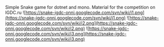 Simple Snake game for dotnet and mono.
Material for the competition on IGDC.ru
![https://snake-igdc-onni.googlecode.com/svn/wiki/i1.png](https://snake-igdc-onni.googlecode.com/svn/wiki/i1.png)
![https://snake-igdc-onni.googlecode.com/svn/wiki/i2.png](https://snake-igdc-onni.googlecode.com/svn/wiki/i2.png) ![https://snake-igdc-onni.googlecode.com/svn/wiki/i3.png](https://snake-igdc-onni.googlecode.com/svn/wiki/i3.png)